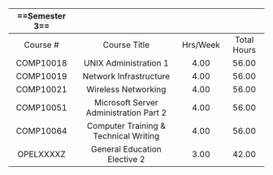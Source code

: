 | ==**Semester 3**== |                                        |          |             |
| :----------------: | :------------------------------------: | :------: | :---------: |
|      Course #      |              Course Title              | Hrs/Week | Total Hours |
|     COMP10018      |         UNIX Administration 1          |   4.00   |    56.00    |
|     COMP10019      |         Network Infrastructure         |   4.00   |    56.00    |
|     COMP10021      |          Wireless Networking           |   4.00   |    56.00    |
|     COMP10051      | Microsoft Server Administration Part 2 |   4.00   |    56.00    |
|     COMP10064      | Computer Training & Technical Writing  |   4.00   |    56.00    |
|     OPELXXXXZ      |      General Education Elective 2      |   3.00   |    42.00    |